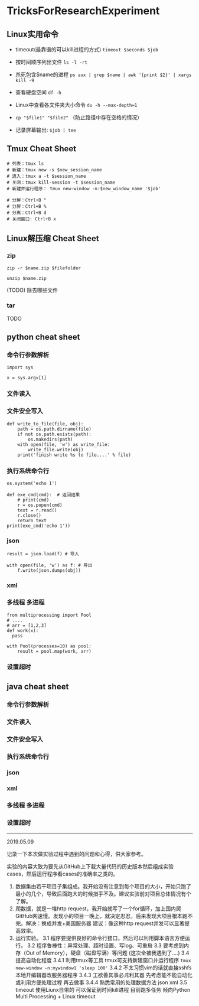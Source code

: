 # TricksForResearchExperiment

## Linux实用命令

- timeout(最靠谱的可以kill进程的方式) ``` timeout $seconds $job ```

- 按时间顺序列出文件 ```ls -l -rt```

- 杀死包含$name的进程 ```ps aux | grep $name | awk '{print $2}' | xargs kill -9```

- 查看硬盘空间 ```df -h```

- Linux中查看各文件夹大小命令 ```du -h --max-depth=1```

- ```cp "$file1" "$file2"``` （防止路径中存在空格的情况）

- 记录屏幕输出: ``` $job | tee ```

## Tmux Cheat Sheet

```
# 列表：tmux ls
# 新建：tmux new -s $new_session_name
# 进入：tmux a -t $session_name
# 关闭：tmux kill-session -t $session_name
# 新建并运行程序： tmux new-window -n:$new_window_name '$job'

# 分屏：Ctrl+B "
# 分屏：Ctrl+B %
# 分离：Ctrl+B d
# 关闭窗口: Ctrl+B x
```

## Linux解压缩 Cheat Sheet

### zip
```zip -r $name.zip $filefolder```

```unzip $name.zip```

(TODO) 除去哪些文件

### tar
TODO


## python cheat sheet

### 命令行参数解析

```
import sys

x = sys.argv[1]
```

### 文件读入

### 文件安全写入

```
def write_to_file(file, obj):
    path = os.path.dirname(file)
    if not os.path.exists(path):
        os.makedirs(path)
    with open(file, 'w') as write_file:
        write_file.write(obj)
    print('finish write %s to file....' % file)
```


### 执行系统命令行
```
os.system('echo 1')

def exe_cmd(cmd):  # 返回结果
    # print(cmd)
    r = os.popen(cmd)  
    text = r.read()  
    r.close()  
    return text 
print(exe_cmd('echo 1'))
```

### json
```
result = json.load(f) # 导入

with open(file, 'w') as f: # 导出
    f.write(json.dumps(obj))
```

### xml

### 多线程 多进程

```
from multiprocessing import Pool
# ....
# arr = [1,2,3]
def work(x):
  pass

with Pool(processes=10) as pool:
    result = pool.map(work, arr)
```
### 设置超时


## java cheat sheet

### 命令行参数解析

### 文件读入

### 文件安全写入

### 执行系统命令行

### json

### xml

### 多线程 多进程

### 设置超时


---
2019.05.09

记录一下本次做实验过程中遇到的问题和心得，供大家参考。

实验的内容大致为要先从GitHub上下载大量代码的历史版本然后组成实验cases，然后运行程序看cases的准确率之类的。

1. 数据集由若干项目子集组成。我开始没有注意到每个项目的大小，开始只跑了最小的几个，导致后面跑大的时候措手不及。建议实验前对项目总体情况有个了解。
2. 爬数据，就是一堆http request，我开始就写了一个for循环，加上国内爬GitHub网速慢。发现小的项目一晚上，就决定忍忍，后来发现大项目根本跑不完。解决：换成并发+美国服务器 建议：像这种http request并发可以显著提高效率。
3. 运行实验。
	3.1 程序要提供良好的命令行接口，然后可以利用脚本语言方便运行。 
	3.2 程序鲁棒性：异常处理、超时设置、写log、可重启
	3.3 要考虑到内存（Out of Memory），硬盘（磁盘写满）等问题  (这次全被我遇到了....)
	3.4 提高自动化程度
		3.4.1 利用tmux等工具 tmux可支持新建窗口并运行程序 ``` tmux new-window -n:mywindow1 'sleep 100' ```
		3.4.2 不太习惯vim的话就直接sshfs本地开编辑器改服务器程序
		3.4.3 工欲善其事必*先*利其器 先考虑能不能自动化或利用方便处理过程 再去做事
		3.4.4 熟悉常用的处理数据方法 json xml
	3.5 timeout 使用Liunx自带的 可以保证到时间kill进程 目前跑多任务 倾向Python Multi Processing + Linux timeout
